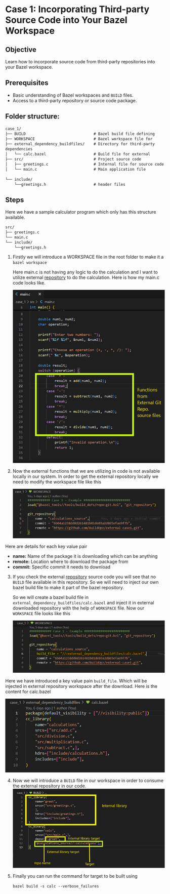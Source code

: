 # Case 1: Incorporating Third-party Source Code into Your Bazel Workspace

## Objective
Learn how to incorporate source code from third-party repositories into your Bazel workspace.

## Prerequisites
- Basic understanding of Bazel workspaces and `BUILD` files.
- Access to a third-party repository or source code package.

## **Folder structure**:

```
case_1/
├── BUILD                              # Bazel build file defining 
├── WORKSPACE                          # Bazel workspace file for 
├── external_dependency_buildfiles/    # Directory for third-party dependencies
│   └── calc.bazel                     # Build file for external 
├── src/                               # Project source code
│   ├── greetings.c                    # Internal file for source code
│   └── main.c                         # Main application file

└── include/
    └──greetings.h                     # header files
```

## Steps

Here we have a sample calculator program which only has this structure available.
```
src/                               
├── greetings.c                    
└── main.c                         
└── include/
    └──greetings.h
```
1. Firstly we will introduce a WORKSPACE file in the root folder to make it a `bazel workspace`


    Here main.c is not having any logic to do the calculation and I want to utilize external [repository](https://github.com/BuildOpz/external-case1) to do the calculation. Here is how my main.c code looks like.

    ![main.c](Picture1.png "main.c")

2. Now the external functions that we are utilizing in code is not available locally in our system. In order to get the external repository locally we need to modify the workspace file like this

    ![WORKSPACE](Picture2.png "WORKSPACE")

Here are details for each key value pair
- **name:** Name of the package it is downloading which can be anything
- **remote:** Location where to download the package from
- **commit:** Specific commit it needs to download

3. If you check the external [repository](https://github.com/BuildOpz/external-case1) source code you will see that no `BUILD` file available in this repository. So we will need to inject our own bazel build file to make it part of the bazel repository.

    So we will create a bazel build file in `external_dependency_buildfiles/calc.bazel` and inject it in external downloaded repository with the help of `WORKSPACE` file. Now our `WORKSPACE` file looks like this

    ![WORKSPACE](Picture3.png "WORKSPACE")

Here we have introduced a key value pain `build_file`. Which will be injected in external repository workspace after the download. Here is the content for calc.bazel
    
![calc.bazel](Picture4.png "calc.bazel")

4. Now we will introduce a `BUILD` file in our workspace in order to consume the external repository in our code.
   ![BUILD](Picture5.png "BUILD")

5. Finally you can run the command for target to be built using
   
   `bazel build -s calc --verbose_failures`